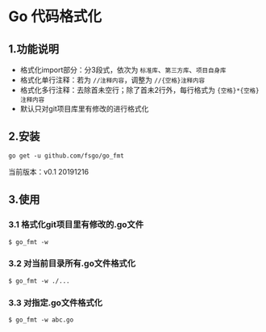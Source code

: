 # Go 代码格式化

## 1.功能说明
* 格式化import部分：分3段式，依次为 `标准库`、`第三方库`、`项目自身库`
* 格式化单行注释：若为 `//注释内容`，调整为 `//{空格}注释内容`
* 格式化多行注释：去除首未空行；除了首未2行外，每行格式为 `{空格}*{空格}注释内容`
* 默认只对git项目库里有修改的进行格式化

## 2.安装
```
go get -u github.com/fsgo/go_fmt
```
当前版本：v0.1 20191216

## 3.使用

### 3.1 格式化git项目里有修改的.go文件
```
$ go_fmt -w
```

### 3.2 对当前目录所有.go文件格式化
```
$ go_fmt -w ./...
```

### 3.3 对指定.go文件格式化
```
$ go_fmt -w abc.go
```
